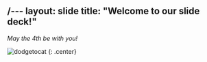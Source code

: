 /---
layout: slide
title: "Welcome to our slide deck!"
---

_May the 4th be with you!_

![dodgetocat](https://octodex.github.com/images/dodgetocat_v2.png)
{: .center}
